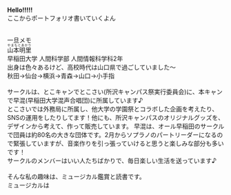 <!DOCTYPE html>
<html>
<head>
<meta charset="utf-8">
<title>ポートフォリオ</title>
</head>
<body>

<hl><b>
Hello!!!!!
</b></hl>
<br>
ここからポートフォリオ書いていくよん</br>

<br>一旦メモ</br>
<ruby>山本明里<rt>やまもとあかり</rt></ruby>
<br>早稲田大学 人間科学部 人間情報科学科2年</br>
出身は色々あるけど、高校時代は山口県で過ごしていました〜
<br>秋田→仙台→横浜→青森→山口→小手指</br>
<br>サークルは、とこキャンで<abbr>とこさい</abbr>(所沢キャンパス祭実行委員会)に、本キャンで<abbr>早混</abbr>(早稲田大学混声合唱団)に所属しています♪</br>
<abbr>とこさい</abbr>では外務局に所属し、他大学の学園祭とコラボした企画を考えたり、SNSの運用をしたりしてます！他にも、所沢キャンパスのオリジナルグッズを、デザインから考えて、作って販売しています。
<abbr>早混</abbr>は、オール早稲田のサークルで団員は約80名の大きな団体です。2月からソプラノのパートリーダーになるので緊張していますが、音楽作りを引っ張っていけると思うと楽しみな部分も多いです！
<br>サークルのメンバーはいい人たちばかりで、毎日楽しい生活を送っています♪</br>
<br>そんな私の趣味は、ミュージカル鑑賞と読書です。</br>
ミュージカルは
</body>
</html>
